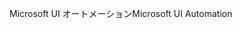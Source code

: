 <span data-ttu-id="f9620-101">Microsoft UI オートメーション</span><span class="sxs-lookup"><span data-stu-id="f9620-101">Microsoft UI Automation</span></span>